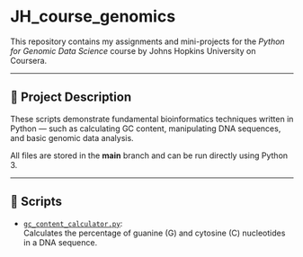 # JH_course_genomics

This repository contains my assignments and mini-projects for the *Python for Genomic Data Science* course by Johns Hopkins University on Coursera.

---

## 📘 Project Description

These scripts demonstrate fundamental bioinformatics techniques written in Python — such as calculating GC content, manipulating DNA sequences, and basic genomic data analysis.

All files are stored in the **main** branch and can be run directly using Python 3.  

---

## 🧬 Scripts

- [`gc_content_calculator.py`](gc_content_calculator.py):  
  Calculates the percentage of guanine (G) and cytosine (C) nucleotides in a DNA sequence.
